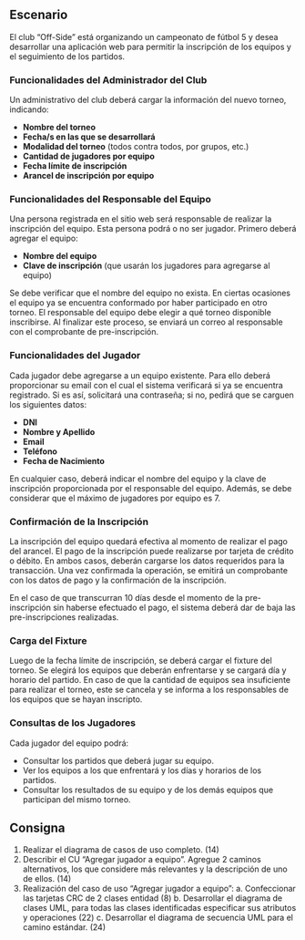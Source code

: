 
## Escenario

El club “Off-Side” está organizando un campeonato de fútbol 5 y desea desarrollar una aplicación web para permitir la inscripción de los equipos y el seguimiento de los partidos.

### Funcionalidades del Administrador del Club

Un administrativo del club deberá cargar la información del nuevo torneo, indicando:
- **Nombre del torneo**
- **Fecha/s en las que se desarrollará**
- **Modalidad del torneo** (todos contra todos, por grupos, etc.)
- **Cantidad de jugadores por equipo**
- **Fecha límite de inscripción**
- **Arancel de inscripción por equipo**

### Funcionalidades del Responsable del Equipo

Una persona registrada en el sitio web será responsable de realizar la inscripción del equipo. Esta persona podrá o no ser jugador. 
Primero deberá agregar el equipo:
- **Nombre del equipo**
- **Clave de inscripción** (que usarán los jugadores para agregarse al equipo)

Se debe verificar que el nombre del equipo no exista. En ciertas ocasiones el equipo ya se encuentra conformado por haber participado en otro torneo. El responsable del equipo debe elegir a qué torneo disponible inscribirse. Al finalizar este proceso, se enviará un correo al responsable con el comprobante de pre-inscripción.

### Funcionalidades del Jugador

Cada jugador debe agregarse a un equipo existente. Para ello deberá proporcionar su email con el cual el sistema verificará si ya se encuentra registrado. Si es así, solicitará una contraseña; si no, pedirá que se carguen los siguientes datos:
- **DNI**
- **Nombre y Apellido**
- **Email**
- **Teléfono**
- **Fecha de Nacimiento**

En cualquier caso, deberá indicar el nombre del equipo y la clave de inscripción proporcionada por el responsable del equipo. Además, se debe considerar que el máximo de jugadores por equipo es 7.

### Confirmación de la Inscripción

La inscripción del equipo quedará efectiva al momento de realizar el pago del arancel. El pago de la inscripción puede realizarse por tarjeta de crédito o débito. En ambos casos, deberán cargarse los datos requeridos para la transacción. Una vez confirmada la operación, se emitirá un comprobante con los datos de pago y la confirmación de la inscripción.

En el caso de que transcurran 10 días desde el momento de la pre-inscripción sin haberse efectuado el pago, el sistema deberá dar de baja las pre-inscripciones realizadas.

### Carga del Fixture

Luego de la fecha límite de inscripción, se deberá cargar el fixture del torneo. Se elegirá los equipos que deberán enfrentarse y se cargará día y horario del partido. En caso de que la cantidad de equipos sea insuficiente para realizar el torneo, este se cancela y se informa a los responsables de los equipos que se hayan inscripto.

### Consultas de los Jugadores

Cada jugador del equipo podrá:
- Consultar los partidos que deberá jugar su equipo.
- Ver los equipos a los que enfrentará y los días y horarios de los partidos.
- Consultar los resultados de su equipo y de los demás equipos que participan del mismo torneo.


## Consigna

1. Realizar el diagrama de casos de uso completo. (14)
2. Describir el CU “Agregar jugador a equipo”. Agregue 2 caminos alternativos, los que considere más relevantes y la descripción de uno de ellos. (14)
3. Realización del caso de uso “Agregar jugador a equipo”:
    a. Confeccionar las tarjetas CRC de 2 clases entidad (8)
    b. Desarrollar el diagrama de clases UML, para todas las clases identificadas especificar sus atributos y operaciones (22)
    c. Desarrollar el diagrama de secuencia UML para el camino estándar. (24)
